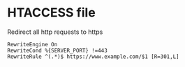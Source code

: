 # HTACCESS file
Redirect all http requests to https  
```
RewriteEngine On
RewriteCond %{SERVER_PORT} !=443
RewriteRule ^(.*)$ https://www.example.com/$1 [R=301,L]
```
